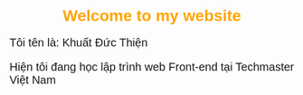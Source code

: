 <!doctype html>
<html>
  <head>
    <title>Welcome to my website</title>
    <meta charset="UTF-8">
  </head>
  <body>
    <h1 style="color:orange; text-align:center; font-family: sans-serif">Welcome to my website</h1>
    <p style="font-size:20px; font-family: sans-serif">Tôi tên là: Khuất Đức Thiện</p>
    <p style="font-size:20px; font-family: sans-serif">Hiện tôi đang học lập trình web Front-end tại Techmaster Việt Nam</p>
  </body>
</html>
